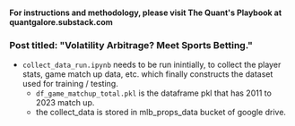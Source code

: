 #### For instructions and methodology, please visit The Quant's Playbook at quantgalore.substack.com
### Post titled: "Volatility Arbitrage? Meet Sports Betting."

* `collect_data_run.ipynb` needs to be run inintially, to collect the player stats, game match up data, etc. which finally constructs the dataset used for training / testing.
  * `df_game_matchup_total.pkl` is the dataframe pkl that has 2011 to 2023 match up.
  * the collect_data is stored in mlb_props_data bucket of google drive.

